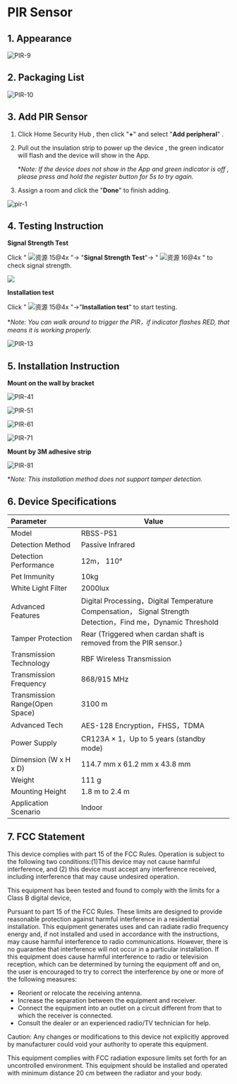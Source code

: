# PIR Sensor

## 1. Appearance

![PIR-9](https://dusunprj.oss-us-west-1.aliyuncs.com/PIR-9.png)

## 2. Packaging List

![PIR-10](https://dusunprj.oss-us-west-1.aliyuncs.com/PIR-10.png)

## 3. Add PIR Sensor 

1. Click Home Security Hub , then click "**+**"  and select "**Add peripheral**" .

2. Pull out the insulation strip to power up the device , the green indicator will flash and the device will show in the App.

   **Note: If the device does not show in the App and green indicator is off , please press and hold the register button for 5s to try again.*

3. Assign a room  and click the "**Done**" to finish adding.

![pir-1](https://dusunprj.oss-us-west-1.aliyuncs.com/pir-1.png)

## 4. Testing Instruction

**Signal Strength Test**

Click  " ![资源 15@4x](https://dusunprj.oss-us-west-1.aliyuncs.com/%E8%B5%84%E6%BA%90%2015@4x.png) "→ "**Signal Strength Test**"→  " ![资源 16@4x](https://dusunprj.oss-us-west-1.aliyuncs.com/%E8%B5%84%E6%BA%90%2016@4x.png) "  to check signal strength.

![](https://dusunprj.oss-us-west-1.aliyuncs.com/MC-3.png)

**Installation test**

Click " ![资源 15@4x](https://dusunprj.oss-us-west-1.aliyuncs.com/%E8%B5%84%E6%BA%90%2015@4x.png) "→"**Installation test**" to start testing.

**Note: You can walk around to trigger the PIR，if indicator flashes RED, that means it is working properly.*



![PIR-13](https://dusunprj.oss-us-west-1.aliyuncs.com/PIR-13.png)

## 5. Installation Instruction



**Mount on the wall by bracket**

![PIR-41](https://dusunprj.oss-us-west-1.aliyuncs.com/PIR-41.png)

![PIR-51](https://dusunprj.oss-us-west-1.aliyuncs.com/PIR-51.png)

![PIR-61](https://dusunprj.oss-us-west-1.aliyuncs.com/PIR-61.png)

![PIR-71](https://dusunprj.oss-us-west-1.aliyuncs.com/PIR-71.png)

**Mount  by 3M adhesive strip**

![PIR-81](https://dusunprj.oss-us-west-1.aliyuncs.com/PIR-81.png)

**Note: This installation method does not support tamper detection.*


## 6. Device Specifications

| Parameter                      | Value                                                        |
| :----------------------------- | ------------------------------------------------------------ |
| Model                          | RBSS-PS1                                                     |
| Detection Method               | Passive Infrared                                             |
| Detection Performance          | 12m， 110°                                                   |
| Pet Immunity                   | 10kg                                                         |
| White Light Filter             | 2000lux                                                      |
| Advanced Features              | Digital Processing，Digital Temperature Compensation， Signal Strength Detection，Find me，Dynamic Threshold |
| Tamper Protection              | Rear (Triggered when cardan shaft is removed from the PIR sensor.) |
| Transmission Technology        | RBF Wireless Transmission                                    |
| Transmission Frequency         | 868/915 MHz                                                  |
| Transmission Range(Open Space) | 3100 m                                                       |
| Advanced Tech                  | AES-128 Encryption，FHSS，TDMA                               |
| Power Supply                   | CR123A × 1，Up to 5 years (standby mode)                     |
| Dimension (W x H x D)          | 114.7 mm x 61.2 mm x 43.8 mm                                 |
| Weight                         | 111 g                                                        |
| Mounting Height                | 1.8 m to 2.4 m                                               |
| Application Scenario           | Indoor                                                       |

## 7. FCC  Statement

This device complies with part 15 of the FCC Rules. Operation is subject to the following two conditions:(1)This device may not cause harmful interference, and (2) this device must accept any interference received, including interference that may cause undesired operation.

This equipment has been tested and found to comply with the limits for a Class B digital device,

Pursuant to part 15 of the FCC Rules. These limits are designed to provide reasonable protection against harmful interference in a residential installation. This equipment generates uses and can radiate radio frequency energy and, if not installed and used in accordance with the instructions, may cause harmful interference to radio communications. However, there is no guarantee that interference will not occur in a particular installation. If this equipment does cause harmful interference to radio or television reception, which can be determined by turning the equipment off and on, the user is encouraged to try to correct the interference by one or more of the following measures:

- Reorient or relocate the receiving antenna.
- Increase the separation between the equipment and receiver.
- Connect the equipment into an outlet on a circuit different from that to which the receiver is connected.
- Consult the dealer or an experienced radio/TV technician for help.

Caution: Any changes or modifications to this device not explicitly approved by manufacturer could void your authority to operate this equipment.

This equipment complies with FCC radiation exposure limits set forth for an uncontrolled environment. This equipment should be installed and operated with minimum distance 20 cm between the radiator and your body.

